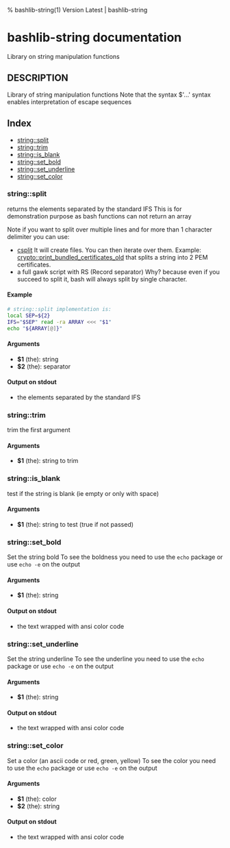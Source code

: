 % bashlib-string(1) Version Latest | bashlib-string
# bashlib-string documentation

Library on string manipulation functions

## DESCRIPTION

Library of string manipulation functions
Note that the syntax $'...' syntax enables interpretation of escape sequences

## Index

* [string::split](#stringsplit)
* [string::trim](#stringtrim)
* [string::is_blank](#stringis_blank)
* [string::set_bold](#stringset_bold)
* [string::set_underline](#stringset_underline)
* [string::set_color](#stringset_color)

### string::split

returns the elements separated by the standard IFS
This is for demonstration purpose as bash functions can not return an array

Note if you want to split over multiple lines and for more than 1 character delimiter
you can use:
* [csplit](https://www.gnu.org/software/coreutils/manual/html_node/csplit-invocation.html#csplit-invocation)
It will create files. You can then iterate over them.
Example: [crypto::print_bundled_certificates_old](https://github.com/gerardnico/bash-lib/lib/bashlib-crypto.sh) that splits a string into 2 PEM certificates.
* a full gawk script with RS (Record separator)
Why? because even if you succeed to split it, bash will always split by single character.

#### Example

```bash
# string::split implementation is:
local SEP=${2}
IFS="$SEP" read -ra ARRAY <<< "$1"
echo "${ARRAY[@]}"
```

#### Arguments

* **$1** (the): string
* **$2** (the): separator

#### Output on stdout

* the elements separated by the standard IFS

### string::trim

trim the first argument

#### Arguments

* **$1** (the): string to trim

### string::is_blank

test if the string is blank (ie empty or only with space)

#### Arguments

* **$1** (the): string to test (true if not passed)

### string::set_bold

Set the string bold
To see the boldness you need to use the `echo` package or use `echo -e` on the output

#### Arguments

* **$1** (the): string

#### Output on stdout

* the text wrapped with ansi color code

### string::set_underline

Set the string underline
To see the underline you need to use the `echo` package or use `echo -e` on the output

#### Arguments

* **$1** (the): string

#### Output on stdout

* the text wrapped with ansi color code

### string::set_color

Set a color (an ascii code or red, green, yellow)
To see the color you need to use the `echo` package or use `echo -e` on the output

#### Arguments

* **$1** (the): color
* **$2** (the): string

#### Output on stdout

* the text wrapped with ansi color code

